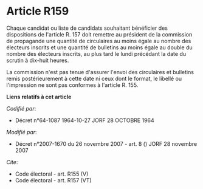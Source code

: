 # Article R159

Chaque candidat ou liste de candidats souhaitant bénéficier des dispositions de l'article R. 157 doit remettre au président
de la commission de propagande une quantité de circulaires au moins égale au nombre des électeurs inscrits et une quantité de
bulletins au moins égale au double du nombre des électeurs inscrits, au plus tard le lundi précédant la date du scrutin à
dix-huit heures. 

La commission n'est pas tenue d'assurer l'envoi des circulaires et bulletins remis postérieurement à cette date ni ceux dont
le format, le libellé ou l'impression ne sont pas conformes à l'article R. 155.

**Liens relatifs à cet article**

_Codifié par_:

  - Décret n°64-1087 1964-10-27 JORF 28 OCTOBRE 1964

_Modifié par_:

  - Décret n°2007-1670 du 26 novembre 2007 - art. 8 () JORF 28 novembre 2007

_Cite_:

  - Code électoral - art. R155 (V)
  - Code électoral - art. R157 (VT)
